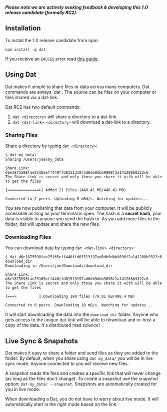 
***Please note we are actively seeking feedback & developing this 1.0 release candidate (formally RC2).***

## Installation

To install the 1.0 release candidate from npm:

```
npm install -g dat
```

If you receive an `EACCES` error read [this guide](https://docs.npmjs.com/getting-started/fixing-npm-permissions).

## Using Dat

Dat makes it simple to share files or data across many computers. Dat commands are always `dat <source> <destination>. The source can be files on your computer or files shared via a dat-link. 

Dat RC2 has two default commands:

1. `dat <directory>` will share a directory to a dat-link. 
2. `dat <dat-link> <directory>` will download a dat-link to a directory. 

### Sharing Files

Share a directory by typing `dat <directory>`:

```
$ dat my_data/
Sharing /Users/joe/my_data

Share Link: d6e1875598fae25165eff440ffd01513197ad0db9dbb9898f2a141288b9322c6
The Share Link is secret and only those you share it with will be able to get the files

[==============>] Added 21 files (448.41 MB/448.41 MB)

Connected to 2 peers. Uploading 5 mBd/s. Watching for updates...
```

You are now publishing that data from your computer. It will be publicly accessible as long as your terminal is open. The hash is a **secret hash**, your data is visible to anyone you send the hash to. As you add more files to the folder, dat will update and share the new files.

### Downloading Files

You can download data by typing `dat <dat-link> <directory>`:

```
$ dat d6e1875598fae25165eff440ffd01513197ad0db9dbb9898f2a141288b9322c6 download_dir
Downloading in /Users/joe/Downloads/download_dir

Share Link: d6e1875598fae25165eff440ffd01513197ad0db9dbb9898f2a141288b9322c6
The Share Link is secret and only those you share it with will be able to get the files

[===>          ] Downloading 180 files (79.01 kB/498.4 MB)

Connected to 0 peers. Downloading 10 mB/s. Watching for updates...
```

It will start downloading the data into the `download_dir` folder. Anyone who gets access to the unique dat-link will be able to download and re-host a copy of the data. It's distributed mad science!

## Live Sync & Snapshots

Dat makes it easy to share a folder and send files as they are added to the folder. By default, when you share using `dat my_data/` you will be in live sync mode. Anyone connected to you will receive new files.

A snapshot reads the files and creates a specific link that will never change (as long as the files don't change). To create a snapshot use the snapshot option: `dat my_data/ --snapshot`. Snapshots are automatically created for you in live mode.

When downloading a Dat, you do not have to worry about live mode. It will automatically start in the right mode based on the link. 

